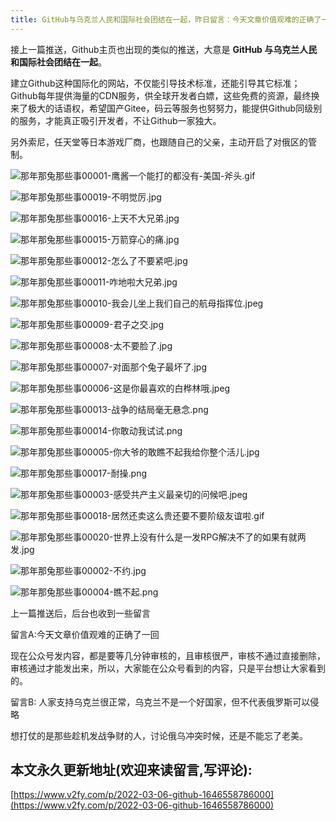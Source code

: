 ```yaml
---
title: GitHub与乌克兰人民和国际社会团结在一起，昨日留言：今天文章价值观难的正确了一回
---
```




接上一篇推送，Github主页也出现的类似的推送，大意是 **GitHub 与乌克兰人民和国际社会团结在一起**。

建立Github这种国际化的网站，不仅能引导技术标准，还能引导其它标准；Github每年提供海量的CDN服务，供全球开发者白嫖，这些免费的资源，最终换来了极大的话语权，希望国产Gitee，码云等服务也努努力，能提供Github同级别的服务，才能真正吸引开发者，不让Github一家独大。

另外索尼，任天堂等日本游戏厂商，也跟随自己的父亲，主动开启了对俄区的管制。

![那年那兔那些事00001-鹰酱一个能打的都没有-美国-斧头.gif](https://cdn.fangyuanxiaozhan.com/assets/1646558808749FFGPTkbm.gif)

![那年那兔那些事00019-不明觉厉.jpg](https://cdn.fangyuanxiaozhan.com/assets/1646558808689bRxP0NFJ.jpeg)

![那年那兔那些事00016-上天不大兄弟.jpg](https://cdn.fangyuanxiaozhan.com/assets/1646558808731AGM03BcE.jpeg)

![那年那兔那些事00015-万箭穿心的痛.jpg](https://cdn.fangyuanxiaozhan.com/assets/1646558808669bra5acQR.jpeg)

![那年那兔那些事00012-怎么了不要紧吧.jpg](https://cdn.fangyuanxiaozhan.com/assets/16465588087066mf6S6jk.jpeg)

![那年那兔那些事00011-咋地啦大兄弟.jpg](https://cdn.fangyuanxiaozhan.com/assets/1646558808768BAZZpBbR.jpeg)

![那年那兔那些事00010-我会儿坐上我们自己的航母指挥位.jpeg](https://cdn.fangyuanxiaozhan.com/assets/1646558808716hA1dG0n8.jpeg)

![那年那兔那些事00009-君子之交.jpg](https://cdn.fangyuanxiaozhan.com/assets/1646558808681Ea3Rem26.jpeg)

![那年那兔那些事00008-太不要脸了.jpg](https://cdn.fangyuanxiaozhan.com/assets/1646558808729Wp4JaZGM.jpeg)

![那年那兔那些事00007-对面那个兔子最坏了.jpg](https://cdn.fangyuanxiaozhan.com/assets/1646558808711MpQN0HSc.jpeg)

![那年那兔那些事00006-这是你最喜欢的白桦林哦.jpeg](https://cdn.fangyuanxiaozhan.com/assets/1646558808698QMeKsS0m.jpeg)

![那年那兔那些事00013-战争的结局毫无悬念.png](https://cdn.fangyuanxiaozhan.com/assets/1646558808704HjnxchQH.png)

![那年那兔那些事00014-你敢动我试试.png](https://cdn.fangyuanxiaozhan.com/assets/1646558808744RRa6bk2B.png)

![那年那兔那些事00005-你大爷的敢瞧不起我给你整个活儿.jpg](https://cdn.fangyuanxiaozhan.com/assets/1646558808733z0WHe7SH.jpeg)

![那年那兔那些事00017-耐操.png](https://cdn.fangyuanxiaozhan.com/assets/1646558808765m7trnGi7.png)

![那年那兔那些事00003-感受共产主义最亲切的问候吧.jpeg](https://cdn.fangyuanxiaozhan.com/assets/1646558808746BxxPdXKb.jpeg)

![那年那兔那些事00018-居然还卖这么贵还要不要阶级友谊啦.gif](https://cdn.fangyuanxiaozhan.com/assets/16465588090810e1dbw6T.gif)

![那年那兔那些事00020-世界上没有什么是一发RPG解决不了的如果有就两发.jpg](https://cdn.fangyuanxiaozhan.com/assets/16465588087731tbWfCZp.jpeg)

![那年那兔那些事00002-不约.jpg](https://cdn.fangyuanxiaozhan.com/assets/16465588087782Q1Xz80k.jpeg)

![那年那兔那些事00004-瞧不起.png](https://cdn.fangyuanxiaozhan.com/assets/16465588088893WjwBZ7y.png)

上一篇推送后，后台也收到一些留言

留言A:今天文章价值观难的正确了一回

现在公众号发内容，都是要等几分钟审核的，且审核很严，审核不通过直接删除，审核通过才能发出来，所以，大家能在公众号看到的内容，只是平台想让大家看到的。

留言B: 人家支持乌克兰很正常，乌克兰不是一个好国家，但不代表俄罗斯可以侵略

想打仗的是那些趁机发战争财的人，讨论俄乌冲突时候，还是不能忘了老美。



## 本文永久更新地址(欢迎来读留言,写评论):

[https://www.v2fy.com/p/2022-03-06-github-1646558786000](https://www.v2fy.com/p/2022-03-06-github-1646558786000)
